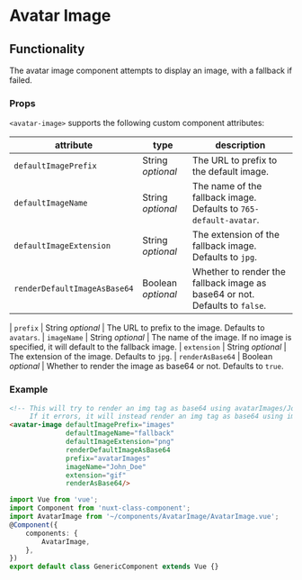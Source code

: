 # Avatar Image

## Functionality

The avatar image component attempts to display an image, with a fallback if failed.

### Props

`<avatar-image>` supports the following custom component attributes:

| attribute | type | description
| --- | --- | ---
| `defaultImagePrefix` | String *optional* | The URL to prefix to the default image.
| `defaultImageName` | String *optional* | The name of the fallback image. Defaults to `765-default-avatar`.
| `defaultImageExtension` | String *optional* | The extension of the fallback image. Defaults to `jpg`.
| `renderDefaultImageAsBase64` | Boolean *optional* | Whether to render the fallback image as base64 or not. Defaults to `false`.

| `prefix` | String *optional* | The URL to prefix to the image. Defaults to `avatars`.
| `imageName` | String *optional* | The name of the image. If no image is specified, it will default to the fallback image.
| `extension` | String *optional* | The extension of the image. Defaults to `jpg`.
| `renderAsBase64` | Boolean *optional* | Whether to render the image as base64 or not. Defaults to `true`.

### Example

```html
<!-- This will try to render an img tag as base64 using avatarImages/John_Doe.gif.
     If it errors, it will instead render an img tag as base64 using images/fallback.png. -->
<avatar-image defaultImagePrefix="images"
              defaultImageName="fallback"
              defaultImageExtension="png"
              renderDefaultImageAsBase64
              prefix="avatarImages"
              imageName="John_Doe"
              extension="gif"
              renderAsBase64/>
```

```ts
import Vue from 'vue';
import Component from 'nuxt-class-component';
import AvatarImage from '~/components/AvatarImage/AvatarImage.vue';
@Component({
    components: {
        AvatarImage,
    },
})
export default class GenericComponent extends Vue {}
```